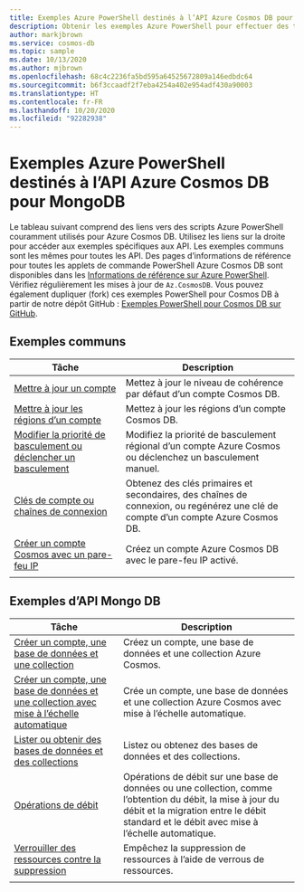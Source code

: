 ```yaml
---
title: Exemples Azure PowerShell destinés à l’API Azure Cosmos DB pour MongoDB
description: Obtenir les exemples Azure PowerShell pour effectuer des tâches courantes dans l’API Azure Cosmos DB pour MongoDB
author: markjbrown
ms.service: cosmos-db
ms.topic: sample
ms.date: 10/13/2020
ms.author: mjbrown
ms.openlocfilehash: 68c4c2236fa5bd595a64525672809a146edbdc64
ms.sourcegitcommit: b6f3ccaadf2f7eba4254a402e954adf430a90003
ms.translationtype: HT
ms.contentlocale: fr-FR
ms.lasthandoff: 10/20/2020
ms.locfileid: "92282938"
---
```

# <a name="azure-powershell-samples-for-azure-cosmos-db-api-for-mongodb"></a>Exemples Azure PowerShell destinés à l’API Azure Cosmos DB pour MongoDB

Le tableau suivant comprend des liens vers des scripts Azure PowerShell couramment utilisés pour Azure Cosmos DB. Utilisez les liens sur la droite pour accéder aux exemples spécifiques aux API. Les exemples communs sont les mêmes pour toutes les API. Des pages d’informations de référence pour toutes les applets de commande PowerShell Azure Cosmos DB sont disponibles dans les [Informations de référence sur Azure PowerShell](/powershell/module/az.cosmosdb). Vérifiez régulièrement les mises à jour de `Az.CosmosDB`. Vous pouvez également dupliquer (fork) ces exemples PowerShell pour Cosmos DB à partir de notre dépôt GitHub : [Exemples PowerShell pour Cosmos DB sur GitHub](https://github.com/Azure/azure-docs-powershell-samples/tree/master/cosmosdb).

## <a name="common-samples"></a>Exemples communs

|Tâche | Description |
|---|---|
|[Mettre à jour un compte](scripts/powershell/common/account-update.md?toc=%2fpowershell%2fmodule%2ftoc.json)| Mettez à jour le niveau de cohérence par défaut d’un compte Cosmos DB. |
|[Mettre à jour les régions d’un compte](scripts/powershell/common/update-region.md?toc=%2fpowershell%2fmodule%2ftoc.json)| Mettez à jour les régions d’un compte Cosmos DB. |
|[Modifier la priorité de basculement ou déclencher un basculement](scripts/powershell/common/failover-priority-update.md?toc=%2fpowershell%2fmodule%2ftoc.json)| Modifiez la priorité de basculement régional d’un compte Azure Cosmos ou déclenchez un basculement manuel. |
|[Clés de compte ou chaînes de connexion](scripts/powershell/common/keys-connection-strings.md?toc=%2fpowershell%2fmodule%2ftoc.json)| Obtenez des clés primaires et secondaires, des chaînes de connexion, ou regénérez une clé de compte d’un compte Azure Cosmos DB. |
|[Créer un compte Cosmos avec un pare-feu IP](scripts/powershell/common/firewall-create.md?toc=%2fpowershell%2fmodule%2ftoc.json)| Créez un compte Azure Cosmos DB avec le pare-feu IP activé. |
|||

## <a name="mongo-db-api-samples"></a>Exemples d’API Mongo DB

|Tâche | Description |
|---|---|
|[Créer un compte, une base de données et une collection](scripts/powershell/mongodb/create.md?toc=%2fpowershell%2fmodule%2ftoc.json)| Créez un compte, une base de données et une collection Azure Cosmos. |
|[Créer un compte, une base de données et une collection avec mise à l’échelle automatique](scripts/powershell/mongodb/autoscale.md?toc=%2fpowershell%2fmodule%2ftoc.json)| Crée un compte, une base de données et une collection Azure Cosmos avec mise à l’échelle automatique. |
|[Lister ou obtenir des bases de données et des collections](scripts/powershell/mongodb/list-get.md?toc=%2fpowershell%2fmodule%2ftoc.json)| Listez ou obtenez des bases de données et des collections. |
|[Opérations de débit](scripts/powershell/mongodb/throughput.md?toc=%2fpowershell%2fmodule%2ftoc.json)| Opérations de débit sur une base de données ou une collection, comme l’obtention du débit, la mise à jour du débit et la migration entre le débit standard et le débit avec mise à l’échelle automatique. |
|[Verrouiller des ressources contre la suppression](scripts/powershell/mongodb/lock.md?toc=%2fpowershell%2fmodule%2ftoc.json)| Empêchez la suppression de ressources à l’aide de verrous de ressources. |
|||
